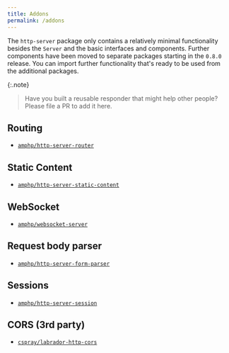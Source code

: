 ```yaml
---
title: Addons
permalink: /addons
---
```

The `http-server` package only contains a relatively minimal functionality besides the `Server` and the basic interfaces and components.
Further components have been moved to separate packages starting in the `0.8.0` release.
You can import further functionality that's ready to be used from the additional packages.

{:.note}
> Have you built a reusable responder that might help other people? Please file a PR to add it here.

## Routing

- [`amphp/http-server-router`](https://github.com/amphp/http-server-router)

## Static Content

- [`amphp/http-server-static-content`](https://github.com/amphp/http-server-static-content)

## WebSocket

- [`amphp/websocket-server`](https://github.com/amphp/websocket-server)

## Request body parser

- [`amphp/http-server-form-parser`](https://github.com/amphp/http-server-form-parser)

## Sessions

- [`amphp/http-server-session`](https://github.com/amphp/http-server-session)

## CORS (3rd party)

- [`cspray/labrador-http-cors`](https://github.com/labrador-kennel/http-cors)
